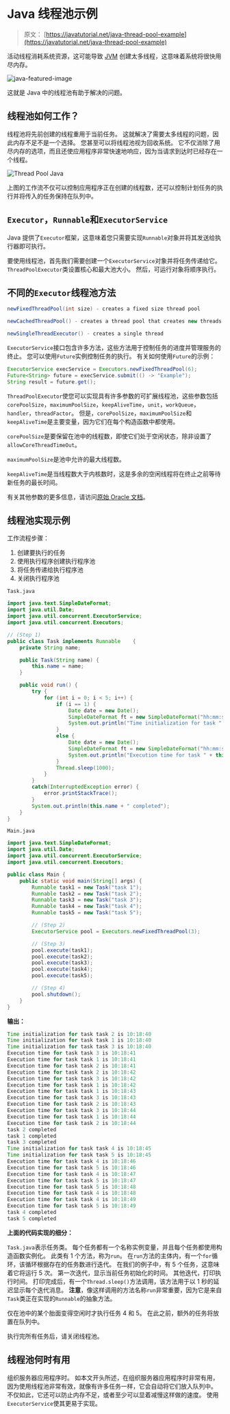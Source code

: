 # Java 线程池示例

> 原文： [https://javatutorial.net/java-thread-pool-example](https://javatutorial.net/java-thread-pool-example)

活动线程消耗系统资源，这可能导致 [JVM](https://javatutorial.net/jvm-explained) 创建太多线程，这意味着系统将很快用尽内存。

![java-featured-image](img/e0db051dedc1179e7424b6d998a6a772.jpg)

这就是 Java 中的线程池有助于解决的问题。

## 线程池如何工作？

线程池将先前创建的线程重用于当前任务。 这就解决了需要太多线程的问题，因此内存不足不是一个选择。 您甚至可以将线程池​​视为回收系统。 它不仅消除了用尽内存的选项，而且还使应用程序非常快速地响应，因为当请求到达时已经存在一个线程。

![Thread Pool Java](img/e7019d791aa166123238503013c7229c.jpg)

上图的工作流不仅可以控制应用程序正在创建的线程数，还可以控制计划任务的执行并将传入的任务保持在队列中。

## `Executor`，`Runnable`和`ExecutorService`

Java 提供了`Executor`框架，这意味着您只需要实现`Runnable`对象并将其发送给执行器即可执行。

要使用线程池，首先我们需要创建一个`ExecutorService`对象并将任务传递给它。`ThreadPoolExecutor`类设置核心和最大池大小。 然后，可运行对象将顺序执行。

## 不同的`Executor`线程池方法

```java
newFixedThreadPool(int size) - creates a fixed size thread pool

newCachedThreadPool() - creates a thread pool that creates new threads if needed but will also use previous threads if they are available

newSingleThreadExecutor() - creates a single thread
```

`ExecutorService`接口包含许多方法，这些方法用于控制任务的进度并管理服务的终止。 您可以使用`Future`实例控制任务的执行。 有关如何使用`Future`的示例：

```java
ExecutorService execService = Executors.newFixedThreadPool(6);
Future<String> future = execService.submit(() -> "Example");
String result = future.get();
```

`ThreadPoolExecutor`使您可以实现具有许多参数的可扩展线程池，这些参数包括`corePoolSize`，`maximumPoolSize`，`keepAliveTime`，`unit`，`workQueue`，`handler`，`threadFactor`。 但是，`corePoolSize`，`maximumPoolSize`和`keepAliveTime`是主要变量，因为它们在每个构造函数中都使用。

`corePoolSize`是要保留在池中的线​​程数，即使它们处于空闲状态，除非设置了`allowCoreThreadTimeOut`。

`maximumPoolSize`是池中允许的最大线程数。

`keepAliveTime`是当线程数大于内核数时，这是多余的空闲线程将在终止之前等待新任务的最长时间。

有关其他参数的更多信息，请访问[原始 Oracle 文档](https://docs.oracle.com/javase/7/docs/api/java/util/concurrent/ThreadPoolExecutor.html)。

## 线程池实现示例

工作流程步骤：

1.  创建要执行的任务
2.  使用执行程序创建执行程序池
3.  将任务传递给执行程序池
4.  关闭执行程序池

`Task.java`

```java
import java.text.SimpleDateFormat;  
import java.util.Date; 
import java.util.concurrent.ExecutorService; 
import java.util.concurrent.Executors; 

// (Step 1) 
public class Task implements Runnable    { 
    private String name; 

    public Task(String name) { 
        this.name = name; 
    } 

    public void run() { 
        try {
            for (int i = 0; i < 5; i++) { 
                if (i == 1) { 
                    Date date = new Date(); 
                    SimpleDateFormat ft = new SimpleDateFormat("hh:mm:ss"); 
                    System.out.println("Time initialization for task " + this.name + " is " + ft.format(date));    
                } 
                else { 
                    Date date = new Date(); 
                    SimpleDateFormat ft = new SimpleDateFormat("hh:mm:ss"); 
                    System.out.println("Execution time for task " + this.name + " is " + ft.format(date));    
                } 
                Thread.sleep(1000); 
            } 
        } 
        catch(InterruptedException error) { 
            error.printStackTrace(); 
        } 
        System.out.println(this.name + " completed"); 
    } 
} 

```

`Main.java`

```java
import java.text.SimpleDateFormat;  
import java.util.Date; 
import java.util.concurrent.ExecutorService; 
import java.util.concurrent.Executors; 

public class Main { 
    public static void main(String[] args) { 
        Runnable task1 = new Task("task 1"); 
        Runnable task2 = new Task("task 2"); 
        Runnable task3 = new Task("task 3"); 
        Runnable task4 = new Task("task 4"); 
        Runnable task5 = new Task("task 5");       

        // (Step 2) 
        ExecutorService pool = Executors.newFixedThreadPool(3);   

        // (Step 3) 
        pool.execute(task1); 
        pool.execute(task2); 
        pool.execute(task3); 
        pool.execute(task4); 
        pool.execute(task5);  

        // (Step 4) 
        pool.shutdown();     
    } 
} 

```

**输出：**

```java
Time initialization for task task 2 is 10:18:40
Time initialization for task task 1 is 10:18:40
Time initialization for task task 3 is 10:18:40
Execution time for task task 3 is 10:18:41
Execution time for task task 1 is 10:18:41
Execution time for task task 2 is 10:18:41
Execution time for task task 2 is 10:18:42
Execution time for task task 3 is 10:18:42
Execution time for task task 1 is 10:18:42
Execution time for task task 1 is 10:18:43
Execution time for task task 3 is 10:18:43
Execution time for task task 2 is 10:18:43
Execution time for task task 3 is 10:18:44
Execution time for task task 1 is 10:18:44
Execution time for task task 2 is 10:18:44
task 2 completed
task 1 completed
task 3 completed
Time initialization for task task 4 is 10:18:45
Time initialization for task task 5 is 10:18:45
Execution time for task task 4 is 10:18:46
Execution time for task task 5 is 10:18:46
Execution time for task task 4 is 10:18:47
Execution time for task task 5 is 10:18:47
Execution time for task task 5 is 10:18:48
Execution time for task task 4 is 10:18:48
Execution time for task task 4 is 10:18:49
Execution time for task task 5 is 10:18:49
task 4 completed
task 5 completed

```

**上面的代码实现的细分：**

`Task.java`表示任务类。 每个任务都有一个名称实例变量，并且每个任务都使用构造函数实例化。 此类有 1 个方法，称为`run`。 在`run`方法的主体内，有一个`for`循环，该循环根据存在的任务数进行迭代。 在我们的例子中，有 5 个任务，这意味着它将运行 5 次。 第一次迭代，显示当前任务初始化的时间。 其他迭代，打印执行时间。 打印完成后，有一个`Thread.sleep()`方法调用，该方法用于以 1 秒的延迟显示每个迭代消息。 **注意**，像这样调用的方法名称`run`非常重要，因为它是来自`Task`类正在实现的`Runnable`的抽象方法。

仅在池中的某个胎面变得空闲时才执行任务 4 和 5。 在此之前，额外的任务将放置在队列中。

执行完所有任务后，请关闭线程池。

## 线程池何时有用

组织服务器应用程序时。 如本文开头所述，在组织服务器应用程序时非常有用，因为使用线程池非常有效，就像有许多任务一样，它会自动将它们放入队列中。 不仅如此，它还可以防止内存不足，或者至少可以显着减慢这样做的速度。 使用`ExecutorService`使其更易于实现。